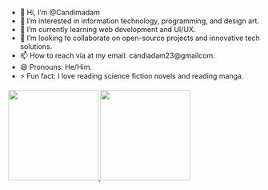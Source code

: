 - 👋 Hi, I’m @Candimadam
- 👀 I’m interested in information technology, programming, and design art.
- 🌱 I’m currently learning web development and UI/UX.
- 💞️ I’m looking to collaborate on open-source projects and innovative tech solutions.
- 📫 How to reach via at my email: candiadam23@gmailcom.
- 😄 Pronouns: He/Him.
- ⚡ Fun fact: I love reading science fiction novels and reading manga.

<p align="left">
<a href="https://github.com/Candimadam">
  <img height="180em" src="https://github-readme-stats.vercel.app/api?username=Candimadam&theme=tokyonight&show_icons=true&hide_border=true&count_private=true"/>
  <img height="180em" src="https://github-readme-stats.vercel.app/api/top-langs/?username=Candimadam&theme=tokyonight&show_icons=true&hide_border=true&layout=compact"/>
</a>
</p>
